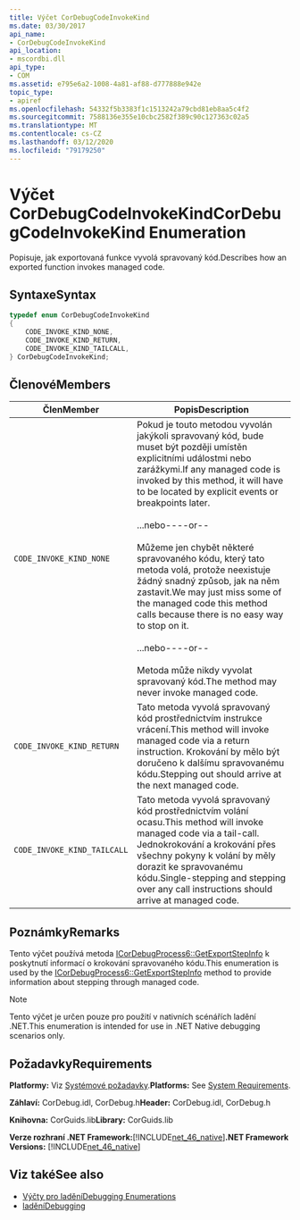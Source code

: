 ```yaml
---
title: Výčet CorDebugCodeInvokeKind
ms.date: 03/30/2017
api_name:
- CorDebugCodeInvokeKind
api_location:
- mscordbi.dll
api_type:
- COM
ms.assetid: e795e6a2-1008-4a81-af88-d777888e942e
topic_type:
- apiref
ms.openlocfilehash: 54332f5b3383f1c1513242a79cbd81eb8aa5c4f2
ms.sourcegitcommit: 7588136e355e10cbc2582f389c90c127363c02a5
ms.translationtype: MT
ms.contentlocale: cs-CZ
ms.lasthandoff: 03/12/2020
ms.locfileid: "79179250"
---
```

# <a name="cordebugcodeinvokekind-enumeration"></a><span data-ttu-id="9a635-102">Výčet CorDebugCodeInvokeKind</span><span class="sxs-lookup"><span data-stu-id="9a635-102">CorDebugCodeInvokeKind Enumeration</span></span>
<span data-ttu-id="9a635-103">Popisuje, jak exportovaná funkce vyvolá spravovaný kód.</span><span class="sxs-lookup"><span data-stu-id="9a635-103">Describes how an exported function invokes managed code.</span></span>  
  
## <a name="syntax"></a><span data-ttu-id="9a635-104">Syntaxe</span><span class="sxs-lookup"><span data-stu-id="9a635-104">Syntax</span></span>  
  
```cpp  
typedef enum CorDebugCodeInvokeKind  
{  
    CODE_INVOKE_KIND_NONE,
    CODE_INVOKE_KIND_RETURN,
    CODE_INVOKE_KIND_TAILCALL,
} CorDebugCodeInvokeKind;  
```  
  
## <a name="members"></a><span data-ttu-id="9a635-105">Členové</span><span class="sxs-lookup"><span data-stu-id="9a635-105">Members</span></span>  
  
|<span data-ttu-id="9a635-106">Člen</span><span class="sxs-lookup"><span data-stu-id="9a635-106">Member</span></span>|<span data-ttu-id="9a635-107">Popis</span><span class="sxs-lookup"><span data-stu-id="9a635-107">Description</span></span>|  
|------------|-----------------|  
|`CODE_INVOKE_KIND_NONE`|<span data-ttu-id="9a635-108">Pokud je touto metodou vyvolán jakýkoli spravovaný kód, bude muset být později umístěn explicitními událostmi nebo zarážkymi.</span><span class="sxs-lookup"><span data-stu-id="9a635-108">If any managed code is invoked by this method, it will have to be located by explicit events or breakpoints later.</span></span><br /><br /> <span data-ttu-id="9a635-109">...nebo--</span><span class="sxs-lookup"><span data-stu-id="9a635-109">--or--</span></span><br /><br /> <span data-ttu-id="9a635-110">Můžeme jen chybět některé spravovaného kódu, který tato metoda volá, protože neexistuje žádný snadný způsob, jak na něm zastavit.</span><span class="sxs-lookup"><span data-stu-id="9a635-110">We may just miss some of the managed code this method calls because there is no easy way to stop on it.</span></span><br /><br /> <span data-ttu-id="9a635-111">...nebo--</span><span class="sxs-lookup"><span data-stu-id="9a635-111">--or--</span></span><br /><br /> <span data-ttu-id="9a635-112">Metoda může nikdy vyvolat spravovaný kód.</span><span class="sxs-lookup"><span data-stu-id="9a635-112">The method may never invoke managed code.</span></span>|  
|`CODE_INVOKE_KIND_RETURN`|<span data-ttu-id="9a635-113">Tato metoda vyvolá spravovaný kód prostřednictvím instrukce vrácení.</span><span class="sxs-lookup"><span data-stu-id="9a635-113">This method will invoke managed code via a return instruction.</span></span> <span data-ttu-id="9a635-114">Krokování by mělo být doručeno k dalšímu spravovanému kódu.</span><span class="sxs-lookup"><span data-stu-id="9a635-114">Stepping out should arrive at the next managed code.</span></span>|  
|`CODE_INVOKE_KIND_TAILCALL`|<span data-ttu-id="9a635-115">Tato metoda vyvolá spravovaný kód prostřednictvím volání ocasu.</span><span class="sxs-lookup"><span data-stu-id="9a635-115">This method will invoke managed code via a tail-call.</span></span> <span data-ttu-id="9a635-116">Jednokrokování a krokování přes všechny pokyny k volání by měly dorazit ke spravovanému kódu.</span><span class="sxs-lookup"><span data-stu-id="9a635-116">Single-stepping and stepping over any call instructions should arrive at managed code.</span></span>|  
  
## <a name="remarks"></a><span data-ttu-id="9a635-117">Poznámky</span><span class="sxs-lookup"><span data-stu-id="9a635-117">Remarks</span></span>  
 <span data-ttu-id="9a635-118">Tento výčet používá metoda [ICorDebugProcess6::GetExportStepInfo](icordebugprocess6-getexportstepinfo-method.md) k poskytnutí informací o krokování spravovaného kódu.</span><span class="sxs-lookup"><span data-stu-id="9a635-118">This enumeration is used by the [ICorDebugProcess6::GetExportStepInfo](icordebugprocess6-getexportstepinfo-method.md) method to provide information about stepping through managed code.</span></span>  
  
> [!NOTE]
> <span data-ttu-id="9a635-119">Tento výčet je určen pouze pro použití v nativních scénářích ladění .NET.</span><span class="sxs-lookup"><span data-stu-id="9a635-119">This enumeration is intended for use in .NET Native debugging scenarios only.</span></span>  
  
## <a name="requirements"></a><span data-ttu-id="9a635-120">Požadavky</span><span class="sxs-lookup"><span data-stu-id="9a635-120">Requirements</span></span>  
 <span data-ttu-id="9a635-121">**Platformy:** Viz [Systémové požadavky](../../get-started/system-requirements.md).</span><span class="sxs-lookup"><span data-stu-id="9a635-121">**Platforms:** See [System Requirements](../../get-started/system-requirements.md).</span></span>  
  
 <span data-ttu-id="9a635-122">**Záhlaví:** CorDebug.idl, CorDebug.h</span><span class="sxs-lookup"><span data-stu-id="9a635-122">**Header:** CorDebug.idl, CorDebug.h</span></span>  
  
 <span data-ttu-id="9a635-123">**Knihovna:** CorGuids.lib</span><span class="sxs-lookup"><span data-stu-id="9a635-123">**Library:** CorGuids.lib</span></span>  
  
 <span data-ttu-id="9a635-124">**Verze rozhraní .NET Framework:**[!INCLUDE[net_46_native](../../../../includes/net-46-native-md.md)]</span><span class="sxs-lookup"><span data-stu-id="9a635-124">**.NET Framework Versions:** [!INCLUDE[net_46_native](../../../../includes/net-46-native-md.md)]</span></span>  
  
## <a name="see-also"></a><span data-ttu-id="9a635-125">Viz také</span><span class="sxs-lookup"><span data-stu-id="9a635-125">See also</span></span>

- [<span data-ttu-id="9a635-126">Výčty pro ladění</span><span class="sxs-lookup"><span data-stu-id="9a635-126">Debugging Enumerations</span></span>](debugging-enumerations.md)
- [<span data-ttu-id="9a635-127">ladění</span><span class="sxs-lookup"><span data-stu-id="9a635-127">Debugging</span></span>](index.md)

